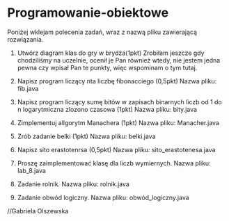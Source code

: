 # Programowanie-obiektowe

Poniżej wklejam polecenia zadań, wraz z nazwą pliku zawierającą rozwiązania.

1. Utwórz diagram klas do gry w brydża(1pkt)
Zrobiłam jeszcze gdy chodziliśmy na uczelnie, ocenił je Pan również wtedy, nie jestem jedna pewna czy wpisał Pan te punkty, więc wspominam o tym tutaj.

2. Napisz program liczący  nta liczbę fibonacciego (0,5pkt)
Nazwa pliku: fib.java

3. Napisz program liczący sumę bitów w zapisach binarnych liczb od 1 do n logarytmiczna zlozono czasowa (1pkt)
Nazwa pliku: bity.java

4. Zimplementuj allgorytm Manachera (1pkt)
Nazwa pliku: Manacher.java

5. Zrób zadanie  belki (1pkt)
Nazwa pliku: belki.java

6. Napisz  sito erastotenrsa (0,5pkt)
Nazwa pliku: sito_erastotenesa.java

8. Proszę zaimplementować klasę dla liczb wymiernych.
Nazwa pliku: lab_8.java

9. Zadanie rolnik.
Nazwa pliku: rolnik.java

10. Zadanie obwód logiczny.
Nazwa pliku: obwód_logiczny.java

//Gabriela Olszewska

